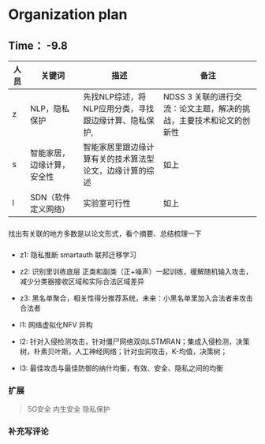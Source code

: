 # Organization plan

## Time： -9.8

| 人员 | 关键词 | 描述 | 备注 |
| ----| ---| ---| --|
|z|NLP，隐私保护|先找NLP综述，将NLP应用分类，寻找跟边缘计算、隐私保护, |NDSS 3 关联的进行交流：论文主题，解决的挑战，主要技术和论文的创新性|
|s|智能家居，边缘计算，安全性|智能家居里跟边缘计算有关的技术算法型论文，边缘计算的综述| 如上|
|l|SDN（软件定义网络）|实验室可行性|如上|

###
找出有关联的地方多数是以论文形式，看个摘要、总结梳理一下

###
* z1: 隐私推断 smartauth 联邦迁移学习
* z2: 识别里训练底层 正类和副类（正+噪声）一起训练，缓解随机输入攻击，减少分类器接收区域和实际合法区域差异
* z3: 黑名单聚合，相关性得分推荐系统，未来：小黑名单里加入合法者来攻击合法者
  
* l1: 网络虚拟化NFV 异构
* l2: 针对入侵检测攻击，针对僵尸网络双向LSTMRAN；集成入侵检测，决策树，朴素贝叶斯，人工神经网络；针对虫洞攻击，K-均值，决策树；
* l3: 最佳攻击与最佳防御的纳什均衡，有效、安全、隐私之间的均衡

### 扩展
> 5G安全 内生安全 隐私保护

### 补充写评论
